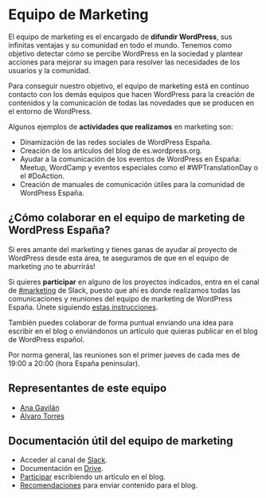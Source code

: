 # Equipo de Marketing

El equipo de marketing es el encargado de **difundir WordPress**, sus infinitas ventajas y su comunidad en todo el mundo. Tenemos como objetivo detectar cómo se percibe WordPress en la sociedad y plantear acciones para mejorar su imagen para resolver las necesidades de los usuarios y la comunidad.

Para conseguir nuestro objetivo, el equipo de marketing está en continuo contacto con los demás equipos que hacen WordPress para la creación de contenidos y la comunicación de todas las novedades que se producen en el entorno de WordPress.

Algunos ejemplos de **actividades que realizamos** en marketing son:

* Dinamización de las redes sociales de WordPress España.
* Creación de los artículos del blog de es.wordpress.org.
* Ayudar a la comunicación de los eventos de WordPress en España: Meetup, WordCamp y eventos especiales como el #WPTranslationDay o el #DoAction.
* Creación de manuales de comunicación útiles para la comunidad de WordPress España.

## ¿Cómo colaborar en el equipo de marketing de WordPress España?

Si eres amante del marketing y tienes ganas de ayudar al proyecto de WordPress desde esta área, te aseguramos de que en el equipo de marketing ¡no te aburrirás!

Si quieres **participar** en alguno de los proyectos indicados, entra en el canal de [#marketing](https://wpes.slack.com/archives/C2MA1HA20) de Slack, puesto que ahí es donde realizamos todas las comunicaciones y reuniones del equipo de marketing de WordPress España. Únete siguiendo [estas instrucciones](https://es.wordpress.org/guias/chat/).

También puedes colaborar de forma puntual enviando una idea para escribir en el blog o enviándonos un artículo que quieras publicar en el blog de WordPress español. 

Por norma general, las reuniones son el primer jueves de cada mes de 19:00 a 20:00 (hora España peninsular).

## Representantes de este equipo

- [Ana Gavilán](https://profiles.wordpress.org/anagavilan/)
- [Alvaro Torres](https://profiles.wordpress.org/algato333/)

## Documentación útil del equipo de marketing

* Acceder al canal de [Slack](https://wpes.slack.com/archives/C2MA1HA20).
* Documentación en [Drive](https://drive.google.com/drive/folders/1qZrFldwzDpUE8YiEZqENFlnnEWiOqiTu).
* [Participar](https://es.wordpress.org/colabora/participa/) escribiendo un artículo en el blog.
* [Recomendaciones](https://es.wordpress.org/guias/publicar/) para enviar contenido para el blog.
